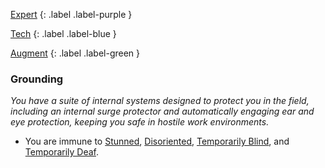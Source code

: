 
[Expert](Game/Expert-List)
{: .label .label-purple }

[Tech](Game/Tech)
{: .label .label-blue }

[Augment](Game/Advancement-List?Augment=true)
{: .label .label-green }
### Grounding
*You have a suite of internal systems designed to protect you in the field, including an internal surge protector and automatically engaging ear and eye protection, keeping you safe in hostile work environments.*
* You are immune to [Stunned](Game/Core/Effects#Stunned), [Disoriented](Game/Core/Effects#Disoriented), [Temporarily Blind](Game/Core/Effects#Temporarily%20Blind), and [Temporarily Deaf](Game/Core/Effects#Temporarily%20Deaf).

